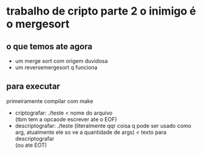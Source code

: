 # trabalho de cripto parte 2 o inimigo é o mergesort

## o que temos ate agora 

- um merge sort com origem duvidosa
- um reversemergesort q funciona


## para executar 

primeiramente compilar com make  

- criptografar:
./teste < nome do arquivo    
(tbm tem a opcaode escrever ate o EOF)  
- descriptografar:
./teste (literalmente qqr coisa q pode ser usado como arg, atualmente ele so ve a quantidade de args) < texto para descriptografar  
(ou ate EOT)  

